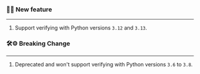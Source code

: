 ### 🎉🎊 **New feature**
<hr>

1. Support verifying with Python versions `3.12` and `3.13`.

### 🛠⚙️ **Breaking Change**
<hr>

1. Deprecated and won't support verifying with Python versions `3.6` to `3.8`.

